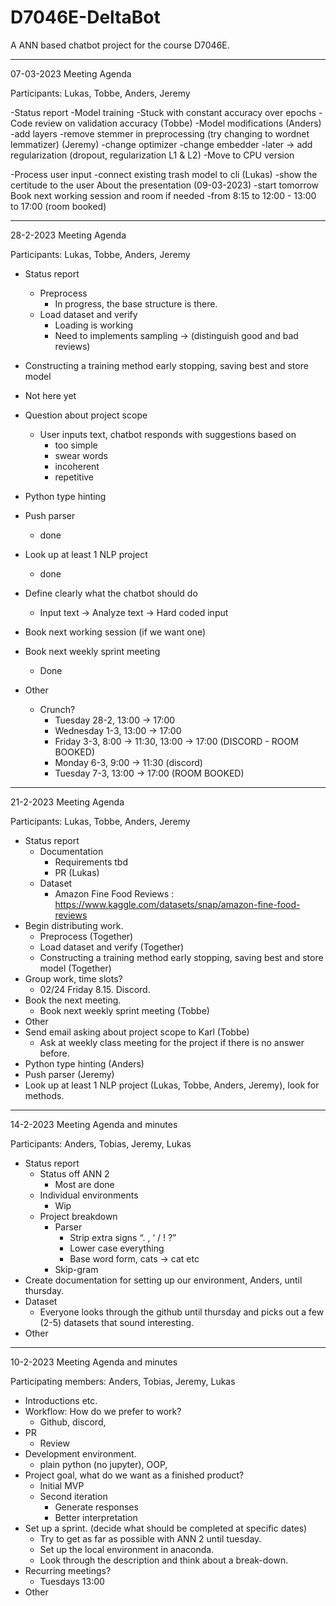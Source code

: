 # D7046E-DeltaBot
A ANN based chatbot project for the course D7046E.

---------------------------------------------------------
07-03-2023 Meeting Agenda

Participants: Lukas, Tobbe, Anders, Jeremy

-Status report
  -Model training 
    -Stuck with constant accuracy over epochs
    -Code review on validation accuracy (Tobbe)
  -Model modifications (Anders)
    -add layers 
    -remove stemmer in preprocessing (try changing to wordnet lemmatizer) (Jeremy)
    -change optimizer 
    -change embedder 
    -later -> add regularization (dropout, regularization L1 & L2)
  -Move to CPU version

-Process user input
  -connect existing trash model to cli (Lukas)
  -show the certitude to the user
About the presentation (09-03-2023)
  -start tomorrow 
Book next working session and room if needed
  -from 8:15 to 12:00 - 13:00 to 17:00 (room booked)

-------------------------------------------------------------------------
28-2-2023 Meeting Agenda

Participants: Lukas, Tobbe, Anders, Jeremy

- Status report
  - Preprocess
    - In progress, the base structure is there.
  - Load dataset and verify
    - Loading is working
    - Need to implements sampling -> (distinguish good and bad reviews)
 - Constructing a training method early stopping, saving best and store model
  - Not here yet
- Question about project scope
  - User inputs text, chatbot responds with suggestions based on
    - too simple
    - swear words
    - incoherent
    - repetitive
- Python type hinting
- Push parser
  - done
- Look up at least 1 NLP project
  - done
- Define clearly what the chatbot should do
  - Input text -> Analyze text -> Hard coded input
- Book next working session (if we want one)

- Book next weekly sprint meeting
  - Done
- Other
  - Crunch?
    - Tuesday 28-2, 13:00 -> 17:00
    - Wednesday 1-3, 13:00 -> 17:00
    - Friday 3-3, 8:00 -> 11:30, 13:00 -> 17:00 (DISCORD - ROOM BOOKED)
    - Monday 6-3, 9:00 -> 11:30 (discord)
    - Tuesday 7-3, 13:00 -> 17:00 (ROOM BOOKED)
    
-------------------------------------------------------------------------

21-2-2023 Meeting Agenda

Participants: Lukas, Tobbe, Anders, Jeremy

- Status report
  - Documentation
    - Requirements tbd
    - PR (Lukas)
  - Dataset
    - Amazon Fine Food Reviews : https://www.kaggle.com/datasets/snap/amazon-fine-food-reviews
- Begin distributing work.
  - Preprocess (Together)
  - Load dataset and verify (Together)
  - Constructing a training method early stopping, saving best and store model (Together)
- Group work, time slots?
  - 02/24 Friday 8.15. Discord.
- Book the next meeting.
  - Book next weekly sprint meeting (Tobbe)
- Other
- Send email asking about project scope to Karl (Tobbe)
  - Ask at weekly class meeting for the project if there is no answer before.
- Python type hinting (Anders)
- Push parser (Jeremy)
- Look up at least 1 NLP project (Lukas, Tobbe, Anders, Jeremy), look for methods.

---------------------------------------------------------

14-2-2023 Meeting Agenda and minutes

Participants: Anders, Tobias, Jeremy, Lukas

- Status report
  - Status off ANN 2
    - Most are done
  - Individual environments
    - Wip 
  - Project breakdown
    - Parser
      - Strip extra signs “. , ‘ / ! ?”
      - Lower case everything
      - Base word form, cats -> cat etc
    - Skip-gram
- Create documentation for setting up our environment, Anders, until thursday.
- Dataset
  - Everyone looks through the github until thursday and picks out a few (2-5) datasets that sound interesting.
- Other

---------------------------------------------------------

10-2-2023 Meeting Agenda and minutes

Participating members: Anders, Tobias, Jeremy, Lukas

- Introductions etc.
- Workflow: How do we prefer to work?
  - Github, discord, 
- PR
  - Review 
- Development environment.
  - plain python (no jupyter), OOP, 
- Project goal, what do we want as a finished product?
  - Initial MVP
  - Second iteration 
    - Generate responses
    - Better interpretation
- Set up a sprint. (decide what should be completed at specific dates)
    - Try to get as far as possible with ANN 2 until tuesday. 
    - Set up the local environment in anaconda.
    - Look through the description and think about a break-down.
- Recurring meetings? 
  - Tuesdays 13:00
- Other
